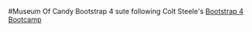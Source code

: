 #Museum Of Candy
Bootstrap 4 sute following Colt Steele's [Bootstrap 4 Bootcamp](https://www.udemy.com/bootstrap-4-bootcamp/)